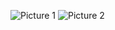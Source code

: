 ![Picture 1](https://github.com/user-attachments/assets/fcc4e2f4-8392-4f67-a48f-d22baa14f3d0)
![Picture 2](https://github.com/user-attachments/assets/4e7d8d80-e0ae-4a1a-8241-58365182b6ce)

